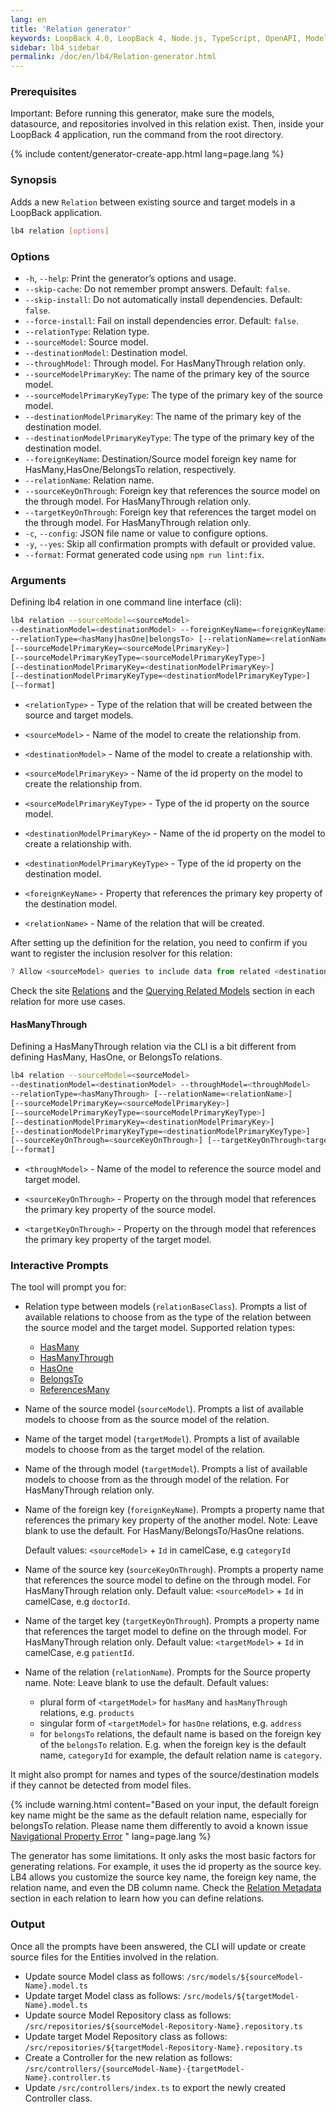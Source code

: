 ```yaml
---
lang: en
title: 'Relation generator'
keywords: LoopBack 4.0, LoopBack 4, Node.js, TypeScript, OpenAPI, Model Relation
sidebar: lb4_sidebar
permalink: /doc/en/lb4/Relation-generator.html
---
```


### Prerequisites

Important: Before running this generator, make sure the models, datasource, and
repositories involved in this relation exist. Then, inside your LoopBack 4
application, run the command from the root directory.

{% include content/generator-create-app.html lang=page.lang %}

### Synopsis

Adds a new `Relation` between existing source and target models in a LoopBack
application.

```sh
lb4 relation [options]
```

### Options

- `-h`, `--help`: Print the generator’s options and usage.
- `--skip-cache`: Do not remember prompt answers. Default: `false`.
- `--skip-install`: Do not automatically install dependencies. Default: `false`.
- `--force-install`: Fail on install dependencies error. Default: `false`.
- `--relationType`: Relation type.
- `--sourceModel`: Source model.
- `--destinationModel`: Destination model.
- `--throughModel`: Through model. For HasManyThrough relation only.
- `--sourceModelPrimaryKey`: The name of the primary key of the source model.
- `--sourceModelPrimaryKeyType`: The type of the primary key of the source
  model.
- `--destinationModelPrimaryKey`: The name of the primary key of the destination
  model.
- `--destinationModelPrimaryKeyType`: The type of the primary key of the
  destination model.
- `--foreignKeyName`: Destination/Source model foreign key name for
  HasMany,HasOne/BelongsTo relation, respectively.
- `--relationName`: Relation name.
- `--sourceKeyOnThrough`: Foreign key that references the source model on the
  through model. For HasManyThrough relation only.
- `--targetKeyOnThrough`: Foreign key that references the target model on the
  through model. For HasManyThrough relation only.
- `-c`, `--config`: JSON file name or value to configure options.
- `-y`, `--yes`: Skip all confirmation prompts with default or provided value.
- `--format`: Format generated code using `npm run lint:fix`.

### Arguments

Defining lb4 relation in one command line interface (cli):

```sh
lb4 relation --sourceModel=<sourceModel>
--destinationModel=<destinationModel> --foreignKeyName=<foreignKeyName>
--relationType=<hasMany|hasOne|belongsTo> [--relationName=<relationName>]
[--sourceModelPrimaryKey=<sourceModelPrimaryKey>]
[--sourceModelPrimaryKeyType=<sourceModelPrimaryKeyType>]
[--destinationModelPrimaryKey=<destinationModelPrimaryKey>]
[--destinationModelPrimaryKeyType=<destinationModelPrimaryKeyType>]
[--format]
```

- `<relationType>` - Type of the relation that will be created between the
  source and target models.

- `<sourceModel>` - Name of the model to create the relationship from.

- `<destinationModel>` - Name of the model to create a relationship with.

- `<sourceModelPrimaryKey>` - Name of the id property on the model to create the
  relationship from.

- `<sourceModelPrimaryKeyType>` - Type of the id property on the source model.

- `<destinationModelPrimaryKey>` - Name of the id property on the model to
  create a relationship with.

- `<destinationModelPrimaryKeyType>` - Type of the id property on the
  destination model.

- `<foreignKeyName>` - Property that references the primary key property of the
  destination model.

- `<relationName>` - Name of the relation that will be created.

After setting up the definition for the relation, you need to confirm if you
want to register the inclusion resolver for this relation:

```ts
? Allow <sourceModel> queries to include data from related <destinationModel> instances? (Y/n)
```

Check the site [Relations](HasMany-relation.md) and the
[Querying Related Models](HasMany-relation.md#querying-related-models) section
in each relation for more use cases.

#### HasManyThrough

Defining a HasManyThrough relation via the CLI is a bit different from defining
HasMany, HasOne, or BelongsTo relations.

```sh
lb4 relation --sourceModel=<sourceModel>
--destinationModel=<destinationModel> --throughModel=<throughModel>
--relationType=<hasManyThrough> [--relationName=<relationName>]
[--sourceModelPrimaryKey=<sourceModelPrimaryKey>]
[--sourceModelPrimaryKeyType=<sourceModelPrimaryKeyType>]
[--destinationModelPrimaryKey=<destinationModelPrimaryKey>]
[--destinationModelPrimaryKeyType=<destinationModelPrimaryKeyType>]
[--sourceKeyOnThrough=<sourceKeyOnThrough>] [--targetKeyOnThrough<targetKeyOnThrough>]
[--format]
```

- `<throughModel>` - Name of the model to reference the source model and target
  model.

- `<sourceKeyOnThrough>` - Property on the through model that references the
  primary key property of the source model.

- `<targetKeyOnThrough>` - Property on the through model that references the
  primary key property of the target model.

### Interactive Prompts

The tool will prompt you for:

- Relation type between models (`relationBaseClass`). Prompts a list of
  available relations to choose from as the type of the relation between the
  source model and the target model. Supported relation types:

  - [HasMany](HasMany-relation.md)
  - [HasManyThrough](HasManyThrough-relation.md)
  - [HasOne](HasOne-relation.md)
  - [BelongsTo](BelongsTo-relation.md)
  - [ReferencesMany](ReferencesMany-relation.md)

- Name of the source model (`sourceModel`). Prompts a list of available models
  to choose from as the source model of the relation.

- Name of the target model (`targetModel`). Prompts a list of available models
  to choose from as the target model of the relation.

- Name of the through model (`targetModel`). Prompts a list of available models
  to choose from as the through model of the relation. For HasManyThrough
  relation only.

- Name of the foreign key (`foreignKeyName`). Prompts a property name that
  references the primary key property of the another model. Note: Leave blank to
  use the default. For HasMany/BelongsTo/HasOne relations.

  Default values: `<sourceModel>` + `Id` in camelCase, e.g `categoryId`

- Name of the source key (`sourceKeyOnThrough`). Prompts a property name that
  references the source model to define on the through model. For HasManyThrough
  relation only. Default value: `<sourceModel>` + `Id` in camelCase, e.g
  `doctorId`.

- Name of the target key (`targetKeyOnThrough`). Prompts a property name that
  references the target model to define on the through model. For HasManyThrough
  relation only. Default value: `<targetModel>` + `Id` in camelCase, e.g
  `patientId`.

- Name of the relation (`relationName`). Prompts for the Source property name.
  Note: Leave blank to use the default. Default values:

  - plural form of `<targetModel>` for `hasMany` and `hasManyThrough` relations,
    e.g. `products`
  - singular form of `<targetModel>` for `hasOne` relations, e.g. `address`
  - for `belongsTo` relations, the default name is based on the foreign key of
    the `belongsTo` relation. E.g. when the foreign key is the default name,
    `categoryId` for example, the default relation name is `category`.

It might also prompt for names and types of the source/destination models if
they cannot be detected from model files.

{% include warning.html content="Based on your input, the default foreign key name might be the same as the default relation name, especially for belongsTo relation. Please name them differently to avoid a known issue [Navigational Property Error](https://github.com/loopbackio/loopback-next/issues/4392)
" lang=page.lang %}

The generator has some limitations. It only asks the most basic factors for
generating relations. For example, it uses the id property as the source key.
LB4 allows you customize the source key name, the foreign key name, the relation
name, and even the DB column name. Check the
[Relation Metadata](HasMany-relation.md#relation-metadata) section in each
relation to learn how you can define relations.

### Output

Once all the prompts have been answered, the CLI will update or create source
files for the Entities involved in the relation.

- Update source Model class as follows:
  `/src/models/${sourceModel-Name}.model.ts`
- Update target Model class as follows:
  `/src/models/${targetModel-Name}.model.ts`
- Update source Model Repository class as follows:
  `/src/repositories/${sourceModel-Repository-Name}.repository.ts`
- Update target Model Repository class as follows:
  `/src/repositories/${targetModel-Repository-Name}.repository.ts`
- Create a Controller for the new relation as follows:
  `/src/controllers/{sourceModel-Name}-{targetModel-Name}.controller.ts`
- Update `/src/controllers/index.ts` to export the newly created Controller
  class.
